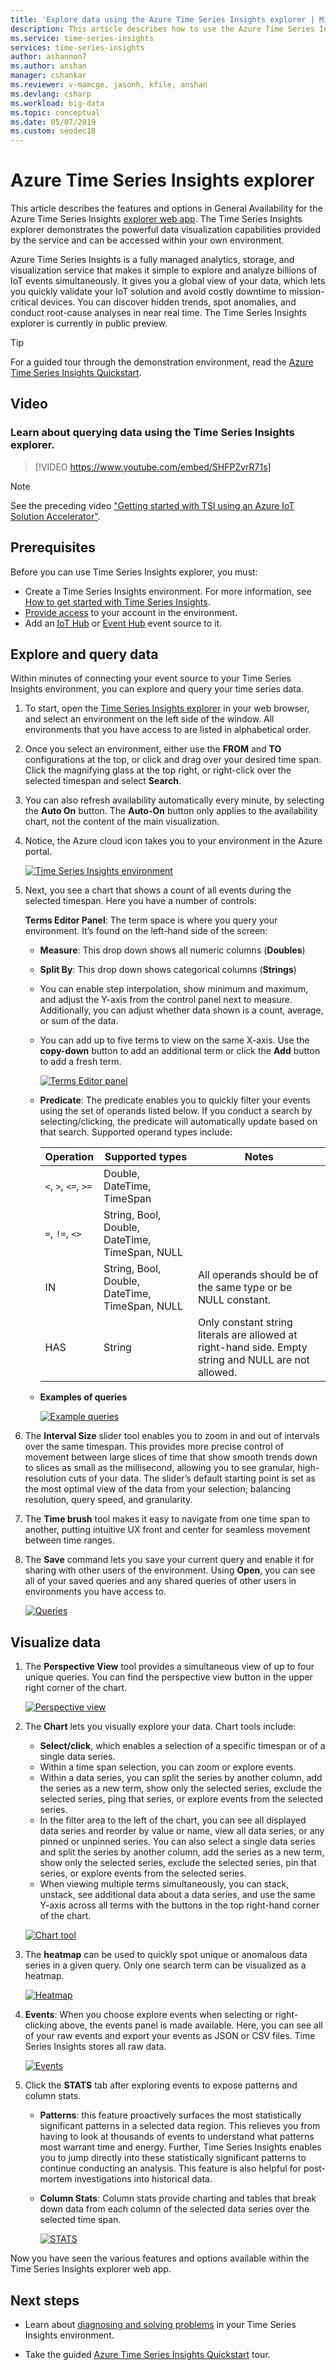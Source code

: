 ```yaml
---
title: 'Explore data using the Azure Time Series Insights explorer | Microsoft Docs'
description: This article describes how to use the Azure Time Series Insights explorer in your web browser to quickly see a global view of your big data and validate your IoT environment.
ms.service: time-series-insights
services: time-series-insights
author: ashannon7
ms.author: anshan
manager: cshankar
ms.reviewer: v-mamcge, jasonh, kfile, anshan
ms.devlang: csharp
ms.workload: big-data
ms.topic: conceptual
ms.date: 05/07/2019
ms.custom: seodec18
---
```


# Azure Time Series Insights explorer

This article describes the features and options in General Availability for the Azure Time Series Insights [explorer web app](https://insights.timeseries.azure.com/). The Time Series Insights explorer demonstrates the powerful data visualization capabilities provided by the service and can be accessed within your own environment.

Azure Time Series Insights is a fully managed analytics, storage, and visualization service that makes it simple to explore and analyze billions of IoT events simultaneously. It gives you a global view of your data, which lets you quickly validate your IoT solution and avoid costly downtime to mission-critical devices. You can discover hidden trends, spot anomalies, and conduct root-cause analyses in near real time. The Time Series Insights explorer is currently in public preview.

> [!TIP]
> For a guided tour through the demonstration environment, read the [Azure Time Series Insights Quickstart](time-series-quickstart.md).

## Video

### Learn about querying data using the Time Series Insights explorer. </br>

> [!VIDEO https://www.youtube.com/embed/SHFPZvrR71s]

>[!NOTE]
>See the preceding video <a href="https://www.youtube.com/watch?v=6ehNf6AJkFo">"Getting started with TSI using an Azure IoT Solution Accelerator"</a>.

## Prerequisites

Before you can use Time Series Insights explorer, you must:

- Create a Time Series Insights environment. For more information, see [How to get started with Time Series Insights](./time-series-insights-get-started.md).
- [Provide access](time-series-insights-data-access.md) to your account in the environment.
- Add an [IoT Hub](time-series-insights-how-to-add-an-event-source-iothub.md) or [Event Hub](time-series-insights-how-to-add-an-event-source-eventhub.md) event source to it.

## Explore and query data

Within minutes of connecting your event source to your Time Series Insights environment, you can explore and query your time series data.

1. To start, open the [Time Series Insights explorer](https://insights.timeseries.azure.com/) in your web browser, and select an environment on the left side of the window. All environments that you have access to are listed in alphabetical order.

1. Once you select an environment, either use the **FROM** and **TO** configurations at the top, or click and drag over your desired time span.  Click the magnifying glass at the top right, or right-click over the selected timespan and select **Search**.  

1. You can also refresh availability automatically every minute, by selecting the **Auto On** button. The **Auto-On** button only applies to the availability chart, not the content of the main visualization.

1. Notice, the Azure cloud icon takes you to your environment in the Azure portal.

   [![Time Series Insights environment](media/time-series-insights-explorer/explorer1.png)](media/time-series-insights-explorer/explorer1.png#lightbox)

1. Next, you see a chart that shows a count of all events during the selected timespan.  Here you have a number of controls:

    **Terms Editor Panel**:  The term space is where you query your environment.  It’s found on the left-hand side of the screen:
      - **Measure**:  This drop down shows all numeric columns (**Doubles**)
      - **Split By**: This drop down shows categorical columns (**Strings**)
      - You can enable step interpolation, show minimum and maximum, and adjust the Y-axis from the control panel next to measure.  Additionally, you can adjust whether data shown is a count, average, or sum of the data.
      - You can add up to five terms to view on the same X-axis.  Use the **copy-down** button to add an additional term or click the **Add** button to add a fresh term.

        [![Terms Editor panel](media/time-series-insights-explorer/explorer2.png)](media/time-series-insights-explorer/explorer2.png#lightbox)

      - **Predicate**:  The predicate enables you to quickly filter your events using the set of operands listed below. If you conduct a search by selecting/clicking, the predicate will automatically update based on that search. Supported operand types include:

         |Operation  |Supported types  |Notes  |
         |---------|---------|---------|
         |`<`, `>`, `<=`, `>=`     |  Double, DateTime, TimeSpan       |         |
         |`=`, `!=`, `<>`     | String, Bool, Double, DateTime, TimeSpan, NULL        |         |
         |IN     | String, Bool, Double, DateTime, TimeSpan, NULL        |  All operands should be of the same type or be NULL constant.        |
         |HAS     | String        |  Only constant string literals are allowed at right-hand side. Empty string and NULL are not allowed.       |

      - **Examples of queries**

         [![Example queries](media/time-series-insights-explorer/explorer9.png)](media/time-series-insights-explorer/explorer9.png#lightbox)

1. The **Interval Size** slider tool enables you to zoom in and out of intervals over the same timespan.  This provides more precise control of movement between large slices of time that show smooth trends down to slices as small as the millisecond, allowing you to see granular, high-resolution cuts of your data. The slider’s default starting point is set as the most optimal view of the data from your selection; balancing resolution, query speed, and granularity.

1. The **Time brush** tool makes it easy to navigate from one time span to another, putting intuitive UX front and center for seamless movement between time ranges.

1. The **Save** command lets you save your current query and enable it for sharing with other users of the environment. Using **Open**, you can see all of your saved queries and any shared queries of other users in environments you have access to.

   [![Queries](media/time-series-insights-explorer/explorer3.png)](media/time-series-insights-explorer/explorer3.png#lightbox)

## Visualize data

1. The **Perspective View** tool provides a simultaneous view of up to four unique queries. You can find the perspective view button in the upper right corner of the chart.  

   [![Perspective view](media/time-series-insights-explorer/explorer4.png)](media/time-series-insights-explorer/explorer4.png#lightbox)

1. The **Chart** lets you visually explore your data. Chart tools include:

    - **Select/click**, which enables a selection of a specific timespan or of a single data series.  
    - Within a time span selection, you can zoom or explore events.  
    - Within a data series, you can split the series by another column, add the series as a new term, show only the selected series, exclude the selected series, ping that series, or explore events from the selected series.
    - In the filter area to the left of the chart, you can see all displayed data series and reorder by value or name, view all data series, or any pinned or unpinned series.  You can also select a single data series and split the series by another column, add the series as a new term, show only the selected series, exclude the selected series, pin that series, or explore events from the selected series.
    - When viewing multiple terms simultaneously, you can stack, unstack, see additional data about a data series, and use the same Y-axis across all terms with the buttons in the top right-hand corner of the chart.

    [![Chart tool](media/time-series-insights-explorer/explorer5.png)](media/time-series-insights-explorer/explorer5.png#lightbox)

1. The **heatmap** can be used to quickly spot unique or anomalous data series in a given query. Only one search term can be visualized as a heatmap.

    [![Heatmap](media/time-series-insights-explorer/explorer6.png)](media/time-series-insights-explorer/explorer6.png#lightbox)

1. **Events**:  When you choose explore events when selecting or right-clicking above, the events panel is made available.  Here, you can see all of your raw events and export your events as JSON or CSV files. Time Series Insights stores all raw data.

    [![Events](media/time-series-insights-explorer/explorer7.png)](media/time-series-insights-explorer/explorer7.png#lightbox)

1. Click the **STATS** tab after exploring events to expose patterns and column stats.  

    - **Patterns**: this feature proactively surfaces the most statistically significant patterns in a selected data region. This relieves you from having to look at thousands of events to understand what patterns most warrant time and energy. Further, Time Series Insights enables you to jump directly into these statistically significant patterns to continue conducting an analysis. This feature is also helpful for post-mortem investigations into historical data.

    - **Column Stats**:  Column stats provide charting and tables that break down data from each column of the selected data series over the selected time span.  

      [![STATS](media/time-series-insights-explorer/explorer8.png)](media/time-series-insights-explorer/explorer8.png#lightbox)

Now you have seen the various features and options available within the Time Series Insights explorer web app.

## Next steps

- Learn about [diagnosing and solving problems](time-series-insights-diagnose-and-solve-problems.md) in your Time Series Insights environment.

- Take the guided [Azure Time Series Insights Quickstart](time-series-quickstart.md) tour.
